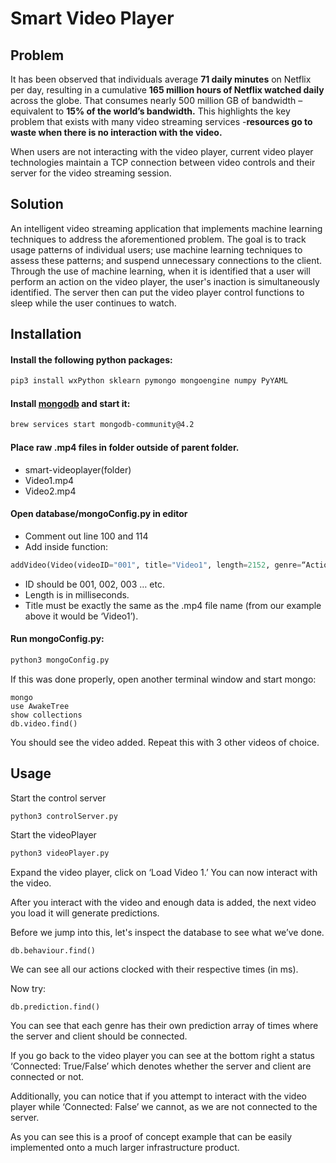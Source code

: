 # Smart Video Player

## Problem 
It has been observed that individuals average **71 daily minutes** on Netflix per day, resulting in a cumulative **165 million hours of Netflix watched daily** across the globe. That consumes nearly 500 million GB of bandwidth – equivalent to **15% of the world’s bandwidth.** This highlights the key problem that exists with many video streaming services -​ **resources go to waste when there is no interaction with the video.**

When users are not interacting with the video player, current video player technologies maintain a TCP connection between video controls and their server for the video streaming session. 

## Solution
An intelligent video streaming application that implements machine learning techniques to address the aforementioned problem. The goal is to track usage patterns of individual users; use machine learning techniques to assess these patterns; and suspend unnecessary connections to the client. Through the use of machine learning, when it is identified that a user will perform an action on the video player, the user's inaction is simultaneously identified. The server then can put the video player control functions to sleep while the user continues to watch.


## Installation

#### Install the following python packages:
```bash
pip3 install wxPython sklearn pymongo mongoengine numpy PyYAML
```

#### Install [mongodb](https://docs.mongodb.com/manual/tutorial/install-mongodb-on-os-x/) and start it:
```bash
brew services start mongodb-community@4.2
```

#### Place raw .mp4 files in folder outside of parent folder.

- smart-videoplayer(folder)
- Video1.mp4
- Video2.mp4

#### Open database/mongoConfig.py in editor

- Comment out line 100 and 114
- Add inside function:

```python
addVideo(Video(videoID="001", title="Video1", length=2152, genre=“Action"))
```
- ID should be 001, 002, 003 … etc.
- Length is in milliseconds.
- Title must be exactly the same as the .mp4 file name (from our example above it would be ‘Video1’).

#### Run mongoConfig.py:
```bash
python3 mongoConfig.py
```	

If this was done properly, open another terminal window and start mongo:
```mongo
mongo
use AwakeTree
show collections
db.video.find()
```	
You should see the video added. Repeat this with 3 other videos of choice.

## Usage

Start the control server
```bash
python3 controlServer.py
```	

Start the videoPlayer
```bash
python3 videoPlayer.py
```

Expand the video player, click on ‘Load Video 1.’
You can now interact with the video.

After you interact with the video and enough data is added, the next video you load it will generate predictions.

Before we jump into this, let's inspect the database to see what we’ve done.

```mongo
db.behaviour.find()
```
We can see all our actions clocked with their respective times (in ms).

Now try:
```mongo
db.prediction.find()
```
	
You can see that each genre has their own prediction array of times where the server and client should be connected.

If you go back to the video player you can see at the bottom right a status ‘Connected: True/False’ which denotes whether the server and client are connected or not.

Additionally, you can notice that if you attempt to interact with the video player while ‘Connected: False’ we cannot, as we are not connected to the server.

As you can see this is a proof of concept example that can be easily implemented onto a much larger infrastructure product.